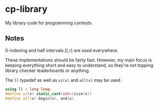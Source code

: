 # cp-library
My library code for programming contests.

## Notes

0-indexing and half intervals $[l, r)$ are used everywhere.

These implementations should be fairly fast. However, my main focus is keeping everything short and easy to understand, so they're not topping library checker leaderboards or anything.

The `ll` typedef as well as `sz(x)` and `all(x)` may be used.
```cpp
using ll = long long;
#define sz(x) static_cast<int>(size(x))
#define all(x) begin(x), end(x)
```
